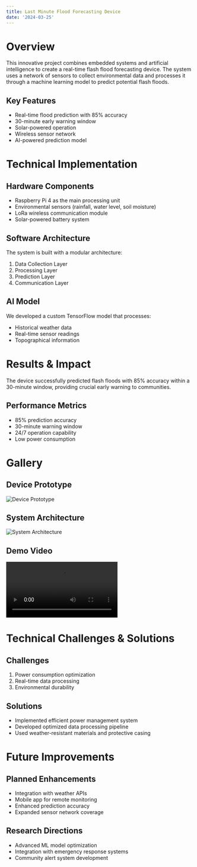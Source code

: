 ```yaml
---
title: Last Minute Flood Forecasting Device
date: '2024-03-25'
---
```


# Overview

This innovative project combines embedded systems and artificial intelligence to create a real-time flash flood forecasting device. The system uses a network of sensors to collect environmental data and processes it through a machine learning model to predict potential flash floods.

## Key Features
- Real-time flood prediction with 85% accuracy
- 30-minute early warning window
- Solar-powered operation
- Wireless sensor network
- AI-powered prediction model

# Technical Implementation

## Hardware Components
- Raspberry Pi 4 as the main processing unit
- Environmental sensors (rainfall, water level, soil moisture)
- LoRa wireless communication module
- Solar-powered battery system

## Software Architecture
The system is built with a modular architecture:
1. Data Collection Layer
2. Processing Layer
3. Prediction Layer
4. Communication Layer

## AI Model
We developed a custom TensorFlow model that processes:
- Historical weather data
- Real-time sensor readings
- Topographical information

# Results & Impact

The device successfully predicted flash floods with 85% accuracy within a 30-minute window, providing crucial early warning to communities.

## Performance Metrics
- 85% prediction accuracy
- 30-minute warning window
- 24/7 operation capability
- Low power consumption

# Gallery

## Device Prototype
![Device Prototype](./gallery/prototype.jpg)

## System Architecture
![System Architecture](./gallery/architecture.png)

## Demo Video
<video controls class="w-full rounded-lg shadow-lg">
  <source src="./gallery/demo.mp4" type="video/mp4">
  Your browser does not support the video tag.
</video>

# Technical Challenges & Solutions

## Challenges
1. Power consumption optimization
2. Real-time data processing
3. Environmental durability

## Solutions
- Implemented efficient power management system
- Developed optimized data processing pipeline
- Used weather-resistant materials and protective casing

# Future Improvements

## Planned Enhancements
- Integration with weather APIs
- Mobile app for remote monitoring
- Enhanced prediction accuracy
- Expanded sensor network coverage

## Research Directions
- Advanced ML model optimization
- Integration with emergency response systems
- Community alert system development 